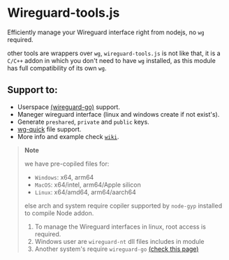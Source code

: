 # Wireguard-tools.js

Efficiently manage your Wireguard interface right from nodejs, no `wg` required.

other tools are wrappers over `wg`, `wireguard-tools.js` is not like that, it is a `C/C++` addon in which you don't need to have `wg` installed, as this module has full compatibility of its own `wg`.

## Support to:

- Userspace [(wireguard-go)](https://git.zx2c4.com/wireguard-go/about/) support.
- Maneger wireguard interface (linux and windows create if not exist's).
- Generate `preshared`, `private` and `public` keys.
- [wg-quick](https://man7.org/linux/man-pages/man8/wg-quick.8.html) file support.
- More info and example check [`wiki`](https://sirherobrine23.org/Wireguard/Wireguard-tools.js/wiki).

> **Note**
>
> we have pre-copiled files for:
> - `Windows`: x64, arm64
> - `MacOS`: x64/intel, arm64/Apple silicon
> - `Linux`: x64/amd64, arm64/aarch64
>
> else arch and system require copiler supported by `node-gyp` installed to compile Node addon.
>
> 1. To manage the Wireguard interfaces in linux, root access is required.
> 1. Windows user are `wireguard-nt` dll files includes in module
> 1. Another system's require `wireguard-go` [(check this page)](https://github.com/WireGuard/wireguard-go)

